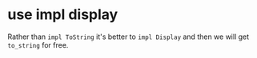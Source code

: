 # use impl display

Rather than `impl ToString` it's better to `impl Display` and then we will get `to_string` for free.
